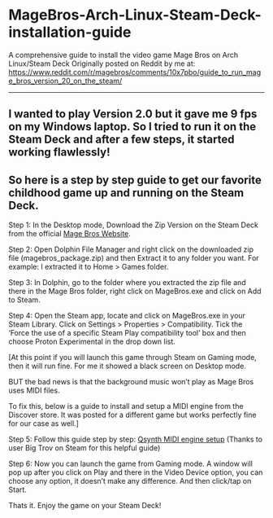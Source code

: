 # MageBros-Arch-Linux-Steam-Deck-installation-guide
A comprehensive guide to install the video game Mage Bros on Arch Linux/Steam Deck
Originally posted on Reddit by me at: https://www.reddit.com/r/magebros/comments/10x7pbo/guide_to_run_mage_bros_version_20_on_the_steam/

-----------------------------------------------------------------------------------------------------------------------------------------
## I wanted to play Version 2.0 but it gave me 9 fps on my Windows laptop. So I tried to run it on the Steam Deck and after a few steps, it started working flawlessly!

## So here is a step by step guide to get our favorite childhood game up and running on the Steam Deck.

Step 1: In the Desktop mode, Download the Zip Version on the Steam Deck from the official [Mage Bros Website](http://www.saitogames.com/magebros/).

Step 2: Open Dolphin File Manager and right click on the downloaded zip file (magebros_package.zip) and then Extract it to any folder you want. For example: I extracted it to Home > Games folder.

Step 3: In Dolphin, go to the folder where you extracted the zip file and there in the Mage Bros folder, right click on MageBros.exe and click on Add to Steam.

Step 4: Open the Steam app, locate and click on MageBros.exe in your Steam Library. Click on Settings > Properties > Compatibility. Tick the ‘Force the use of a specific Steam Play compatibility tool’ box and then choose Proton Experimental in the drop down list.

[At this point if you will launch this game through Steam on Gaming mode, then it will run fine. For me it showed a black screen on Desktop mode.

BUT the bad news is that the background music won’t play as Mage Bros uses MIDI files.

To fix this, below is a guide to install and setup a MIDI engine from the Discover store. It was posted for a different game but works perfectly fine for our case as well.]

Step 5: Follow this guide step by step: [Qsynth MIDI engine setup](https://steamcommunity.com/sharedfiles/filedetails/?id=2809933598) (Thanks to user Big Trov on Steam for this helpful guide)

Step 6: Now you can launch the game from Gaming mode. A window will pop up after you click on Play and there in the Video Device option, you can choose any option, it doesn’t make any difference. And then click/tap on Start.

Thats it. Enjoy the game on your Steam Deck!

